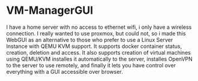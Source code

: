 # VM-ManagerGUI
I have a home server with no access to ethernet wifi, i only have a wireless connection. I really wanted to use proxmox, but could not, so i made this WebGUI as an alternative to those who prefer to use a Linux Server Instance with QEMU KVM support. It supports docker container status, creation, deletion and access. It also supports creation of virtual machines using QEMU/KVM installes it automatically to the server, installes OpenVPN to the server to use remotely, and finally it lets you have control over everything with a GUI accessible over browser.
